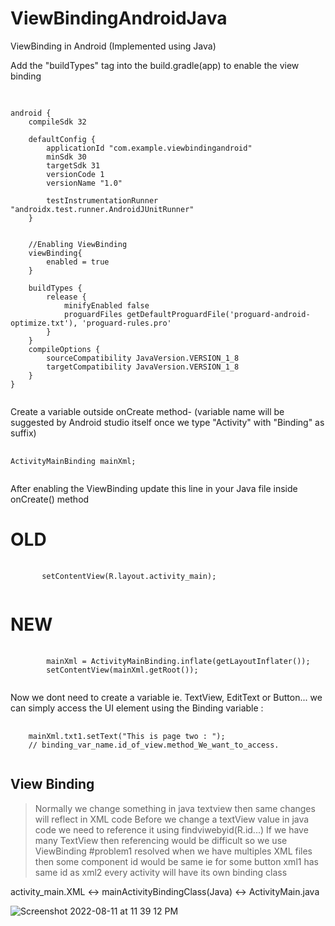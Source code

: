 # ViewBindingAndroidJava
ViewBinding in Android (Implemented using Java)

Add the "buildTypes" tag into the build.gradle(app) to enable the view binding

<pre>
    <code>
        
android {
    compileSdk 32

    defaultConfig {
        applicationId "com.example.viewbindingandroid"
        minSdk 30
        targetSdk 31
        versionCode 1
        versionName "1.0"

        testInstrumentationRunner "androidx.test.runner.AndroidJUnitRunner"
    }


    //Enabling ViewBinding
    viewBinding{
        enabled = true
    }

    buildTypes {
        release {
            minifyEnabled false
            proguardFiles getDefaultProguardFile('proguard-android-optimize.txt'), 'proguard-rules.pro'
        }
    }
    compileOptions {
        sourceCompatibility JavaVersion.VERSION_1_8
        targetCompatibility JavaVersion.VERSION_1_8
    }
}
    </code>
</pre>


Create a variable outside onCreate method- (variable name will be suggested by Android studio itself once we type "Activity" with "Binding" as suffix)

<pre>
  <code>
ActivityMainBinding mainXml;
 </code>
</pre> 

After enabling the ViewBinding update this line in your Java file  inside onCreate() method
# OLD
<pre>
  <code>
       setContentView(R.layout.activity_main);
  </code>
</pre> 

# NEW
<pre>
  <code>
        mainXml = ActivityMainBinding.inflate(getLayoutInflater());
        setContentView(mainXml.getRoot());
  </code>
</pre> 

Now we dont need to create a variable ie. TextView, EditText or Button...
we can simply access the UI element using the Binding variable : 

<pre>
  <code>
    mainXml.txt1.setText("This is page two : ");
    // binding_var_name.id_of_view.method_We_want_to_access.
 </code>
</pre> 

       

## View Binding
>  Normally we change something in java textview then same changes will reflect in XML code
>  Before we change a textView value in java code we need to reference it using findviwebyid(R.id...)
>  If we have many TextView then referencing would be difficult so we use ViewBinding #problem1 resolved
>  when we have multiples XML files then some component id would be same ie for some button xml1 has same id as xml2
> every activity will have its own binding class

activity_main.XML <-> mainActivityBindingClass(Java) <-> ActivityMain.java

![Screenshot 2022-08-11 at 11 39 12 PM](https://user-images.githubusercontent.com/68295105/184209325-0afdc8cc-3e2a-4f1a-b643-2fb4ea548f5c.png)



